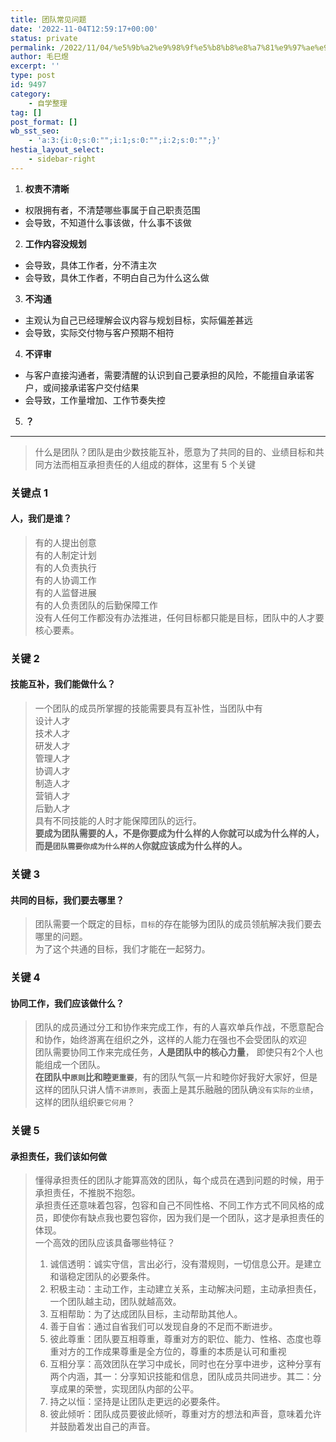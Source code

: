 ```yaml
---
title: 团队常见问题
date: '2022-11-04T12:59:17+00:00'
status: private
permalink: /2022/11/04/%e5%9b%a2%e9%98%9f%e5%b8%b8%e8%a7%81%e9%97%ae%e9%a2%98
author: 毛巳煜
excerpt: ''
type: post
id: 9497
category:
    - 自学整理
tag: []
post_format: []
wb_sst_seo:
    - 'a:3:{i:0;s:0:"";i:1;s:0:"";i:2;s:0:"";}'
hestia_layout_select:
    - sidebar-right
---
```

1. **权责不清晰**
  - 权限拥有者，不清楚哪些事属于自己职责范围
  - 会导致，不知道什么事该做，什么事不该做
2. **工作内容没规划**
  - 会导致，具体工作者，分不清主次
  - 会导致，具休工作者，不明白自己为什么这么做
3. **不沟通**
  - 主观认为自己已经理解会议内容与规划目标，实际偏差甚远
  - 会导致，实际交付物与客户预期不相符
4. **不评审**
  - 与客户直接沟通者，需要清醒的认识到自己要承担的风险，不能擅自承诺客户，或间接承诺客户交付结果
  - 会导致，工作量增加、工作节奏失控
5. **？**

- - - - - -

> 什么是团队？团队是由少数技能互补，愿意为了共同的目的、业绩目标和共同方法而相互承担责任的人组成的群体，这里有 5 个关键

### 关键点 1

#### 人，我们是谁？

> 有的人提出创意  
>  有的人制定计划  
>  有的人负责执行  
>  有的人协调工作  
>  有的人监督进展  
>  有的人负责团队的后勤保障工作  
>  没有人任何工作都没有办法推进，任何目标都只能是目标，团队中的人才要核心要素。

### 关键 2

#### 技能互补，我们能做什么？

> 一个团队的成员所掌握的技能需要具有互补性，当团队中有  
>  设计人才  
>  技术人才  
>  研发人才  
>  管理人才  
>  协调人才  
>  制造人才  
>  营销人才  
>  后勤人才  
>  具有不同技能的人时才能保障团队的远行。  
>  **要成为团队需要的人，不是你要成为什么样的人你就可以成为什么样的人，而是`团队需要你成为什么样的人`你就应该成为什么样的人。**

### 关键 3

#### 共同的目标，我们要去哪里？

> 团队需要一个既定的目标，`目标`的存在能够为团队的成员领航解决我们要去哪里的问题。  
>  为了这个共通的目标，我们才能在一起努力。

### 关键 4

#### 协同工作，我们应该做什么？

> 团队的成员通过分工和协作来完成工作，有的人喜欢单兵作战，不愿意配合和协作，始终游离在组织之外，这样的人能力在强也不会受团队的欢迎  
>  团队需要协同工作来完成任务，**人是团队中的核心力量**， 即使只有2个人也能组成一个团队。  
>  **在团队中`原则`比和睦`更重要`**，有的团队气氛一片和睦你好我好大家好，但是这样的团队只讲人情`不讲原则`，表面上是其乐融融的团队确`没有实际的业绩`，这样的团队组织`要它何用`？

### 关键 5

#### 承担责任，我们该如何做

> 懂得承担责任的团队才能算高效的团队，每个成员在遇到问题的时候，用于承担责任，不推脱不抱怨。  
>  承担责任还意味着包容，包容和自己不同性格、不同工作方式不同风格的成员，即使你有缺点我也要包容你，因为我们是一个团队，这才是承担责任的体现。  
>  一个高效的团队应该具备哪些特征？
> 
> 1. 诚信透明：诚实守信，言出必行，没有潜规则，一切信息公开。是建立和谐稳定团队的必要条件。
> 2. 积极主动：主动工作，主动建立关系，主动解决问题，主动承担责任，一个团队越主动，团队就越高效。
> 3. 互相帮助：为了达成团队目标，主动帮助其他人。
> 4. 善于自省：通过自省我们可以发现自身的不足而不断进步。
> 5. 彼此尊重：团队要互相尊重，尊重对方的职位、能力、性格、态度也尊重对方的工作成果尊重是全方位的，尊重的本质是认可和重视
> 6. 互相分享：高效团队在学习中成长，同时也在分享中进步，这种分享有两个内涵，其一：分享知识技能和信息，团队成员共同进步。其二：分享成果的荣誉，实现团队内部的公平。
> 7. 持之以恒：坚持是让团队走更远的必要条件。
> 8. 彼此倾听：团队成员要彼此倾听，尊重对方的想法和声音，意味着允许并鼓励着发出自己的声音。